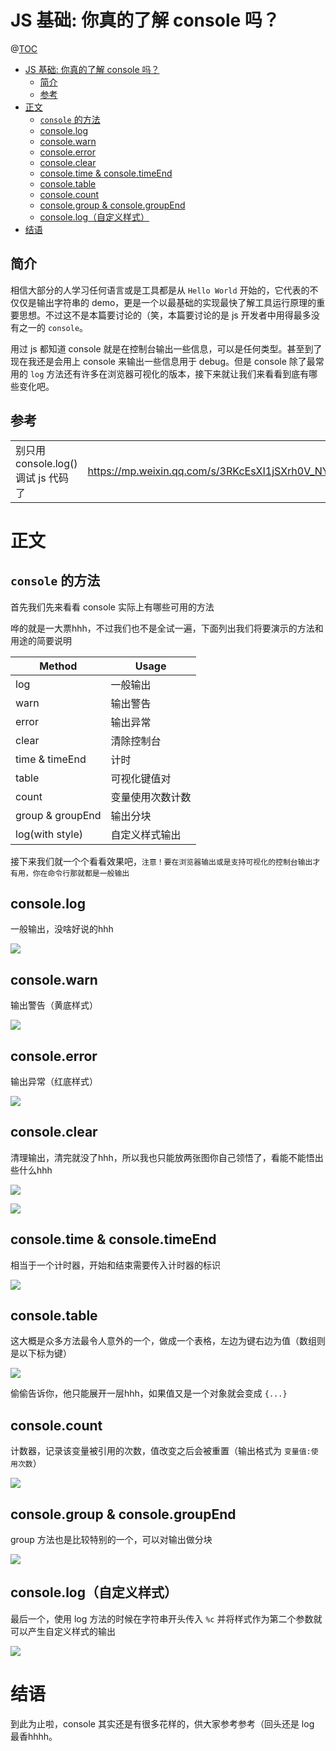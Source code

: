 # JS 基础: 你真的了解 console 吗？

@[TOC](文章目录)

<!-- TOC -->

- [JS 基础: 你真的了解 console 吗？](#js-基础-你真的了解-console-吗)
  - [简介](#简介)
  - [参考](#参考)
- [正文](#正文)
  - [`console` 的方法](#console-的方法)
  - [console.log](#consolelog)
  - [console.warn](#consolewarn)
  - [console.error](#consoleerror)
  - [console.clear](#consoleclear)
  - [console.time & console.timeEnd](#consoletime--consoletimeend)
  - [console.table](#consoletable)
  - [console.count](#consolecount)
  - [console.group & console.groupEnd](#consolegroup--consolegroupend)
  - [console.log（自定义样式）](#consolelog自定义样式)
- [结语](#结语)

<!-- /TOC -->

## 简介

相信大部分的人学习任何语言或是工具都是从 `Hello World` 开始的，它代表的不仅仅是输出字符串的 demo，更是一个以最基础的实现最快了解工具运行原理的重要思想。不过这不是本篇要讨论的（笑，本篇要讨论的是 js 开发者中用得最多没有之一的 `console`。

用过 js 都知道 console 就是在控制台输出一些信息，可以是任何类型。甚至到了现在我还是会用上 console 来输出一些信息用于 debug。但是 console 除了最常用的 `log` 方法还有许多在浏览器可视化的版本，接下来就让我们来看看到底有哪些变化吧。

## 参考

<table>
  <tr>
    <td>别只用 console.log() 调试 js 代码了</td>
    <td><a href="https://mp.weixin.qq.com/s/3RKcEsXI1jSXrh0V_NY2jA">https://mp.weixin.qq.com/s/3RKcEsXI1jSXrh0V_NY2jA</a></td>
  </tr>
</table>

# 正文

## `console` 的方法

首先我们先来看看 console 实际上有哪些可用的方法



哗的就是一大票hhh，不过我们也不是全试一遍，下面列出我们将要演示的方法和用途的简要说明

| Method           | Usage            |
| ---------------- | ---------------- |
| log              | 一般输出         |
| warn             | 输出警告         |
| error            | 输出异常         |
| clear            | 清除控制台       |
| time & timeEnd   | 计时             |
| table            | 可视化键值对     |
| count            | 变量使用次数计数 |
| group & groupEnd | 输出分块         |
| log(with style)  | 自定义样式输出   |

接下来我们就一个个看看效果吧，`注意！要在浏览器输出或是支持可视化的控制台输出才有用，你在命令行那就都是一般输出`

## console.log

一般输出，没啥好说的hhh

![](https://picures.oss-cn-beijing.aliyuncs.com/img/js_console_sample_log.png)

## console.warn

输出警告（黄底样式）

![](https://picures.oss-cn-beijing.aliyuncs.com/img/js_console_sample_warn.png)

## console.error

输出异常（红底样式）

![](https://picures.oss-cn-beijing.aliyuncs.com/img/js_console_sample_error.png)

## console.clear

清理输出，清完就没了hhh，所以我也只能放两张图你自己领悟了，看能不能悟出些什么hhh

![](https://picures.oss-cn-beijing.aliyuncs.com/img/js_console_sample_clear1.png)

![](https://picures.oss-cn-beijing.aliyuncs.com/img/js_console_sample_clear2.png)

## console.time & console.timeEnd

相当于一个计时器，开始和结束需要传入计时器的标识

![](https://picures.oss-cn-beijing.aliyuncs.com/img/js_console_sample_time&timeEnd.png)

## console.table

这大概是众多方法最令人意外的一个，做成一个表格，左边为键右边为值（数组则是以下标为键）

![](https://picures.oss-cn-beijing.aliyuncs.com/img/js_console_sample_table.png)

偷偷告诉你，他只能展开一层hhh，如果值又是一个对象就会变成 `{...}`

## console.count

计数器，记录该变量被引用的次数，值改变之后会被重置（输出格式为 `变量值:使用次数`）

![](https://picures.oss-cn-beijing.aliyuncs.com/img/js_console_sample_count.png)

## console.group & console.groupEnd

group 方法也是比较特别的一个，可以对输出做分块

![](https://picures.oss-cn-beijing.aliyuncs.com/img/js_console_sample_group&groupEnd.png)

## console.log（自定义样式）

最后一个，使用 log 方法的时候在字符串开头传入 `%c` 并将样式作为第二个参数就可以产生自定义样式的输出

![](https://picures.oss-cn-beijing.aliyuncs.com/img/js_console_sample_log_with_style.png)

# 结语

到此为止啦，console 其实还是有很多花样的，供大家参考参考（回头还是 log 最香hhhh。
